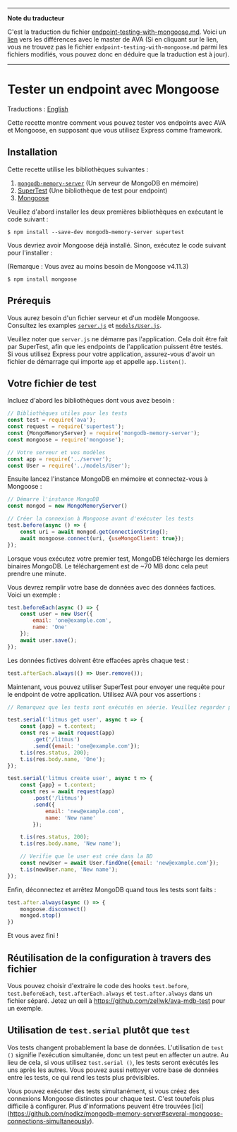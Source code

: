 ___
**Note du traducteur**

C'est la traduction du fichier [endpoint-testing-with-mongoose.md](https://github.com/avajs/ava/blob/main/docs/recipes/endpoint-testing-with-mongoose.md). Voici un [lien](https://github.com/avajs/ava/compare/79b2ea30c125f44e4d47bdafdeec351cddb5911a...master#diff-0d4979fa38dcd3f583de1cad2529b9c4) vers les différences avec le master de AVA (Si en cliquant sur le lien, vous ne trouvez pas le fichier `endpoint-testing-with-mongoose.md` parmi les fichiers modifiés, vous pouvez donc en déduire que la traduction est à jour).
___
# Tester un endpoint avec Mongoose

Traductions : [English](https://github.com/avajs/ava/raw/main/docs/recipes/endpoint-testing-with-mongoose.md)

Cette recette montre comment vous pouvez tester vos endpoints avec AVA et Mongoose, en supposant que vous utilisez Express comme framework.

## Installation

Cette recette utilise les bibliothèques suivantes :

1. [`mongodb-memory-server`](https://github.com/nodkz/mongodb-memory-server) (Un serveur de MongoDB en mémoire)
2. [SuperTest](https://github.com/visionmedia/supertest) (Une bibliothèque de test pour endpoint)
3. [Mongoose](http://mongoosejs.com)

Veuillez d'abord installer les deux premières bibliothèques en exécutant le code suivant :

```console
$ npm install --save-dev mongodb-memory-server supertest
```

Vous devriez avoir Mongoose déjà installé. Sinon, exécutez le code suivant pour l'installer :

(Remarque : Vous avez au moins besoin de Mongoose v4.11.3)

```console
$ npm install mongoose
```

## Prérequis

Vous aurez besoin d'un fichier serveur et d'un modèle Mongoose. Consultez les examples [`server.js`](https://github.com/zellwk/ava-mdb-test/blob/master/server.js) et [`models/User.js`](https://github.com/zellwk/ava-mdb-test/blob/master/models/User.js).

Veuillez noter que `server.js` ne démarre pas l'application. Cela doit être fait par SuperTest, afin que les endpoints de l'application puissent être testés.  Si vous utilisez Express pour votre application, assurez-vous d'avoir un fichier de démarrage qui importe `app` et appelle `app.listen()`.

## Votre fichier de test

Incluez d'abord les bibliothèques dont vous avez besoin :

```js
// Bibliothèques utiles pour les tests
const test = require('ava');
const request = require('supertest');
const {MongoMemoryServer} = require('mongodb-memory-server');
const mongoose = require('mongoose');

// Votre serveur et vos modèles
const app = require('../server');
const User = require('../models/User');
```

Ensuite lancez l'instance MongoDB en mémoire et connectez-vous à Mongoose :

```js
// Démarre l'instance MongoDB
const mongod = new MongoMemoryServer()

// Créer la connexion à Mongoose avant d'exécuter les tests
test.before(async () => {
	const uri = await mongod.getConnectionString();
	await mongoose.connect(uri, {useMongoClient: true});
});
```

Lorsque vous exécutez votre premier test, MongoDB télécharge les derniers binaires MongoDB. Le téléchargement est de ~70 MB donc cela peut prendre une minute.

Vous devrez remplir votre base de données avec des données factices. Voici un exemple :

```js
test.beforeEach(async () => {
	const user = new User({
		email: 'one@example.com',
		name: 'One'
	});
	await user.save();
});
```

Les données fictives doivent être effacées après chaque test :

```js
test.afterEach.always(() => User.remove());
```

Maintenant, vous pouvez utiliser SuperTest pour envoyer une requête pour le endpoint de votre application. Utilisez AVA pour vos assertions :

```js
// Remarquez que les tests sont exécutés en séerie. Veuillez regarder plus bas pourquoi c'est fait ainsi.

test.serial('litmus get user', async t => {
	const {app} = t.context;
	const res = await request(app)
		.get('/litmus')
		.send({email: 'one@example.com'});
	t.is(res.status, 200);
	t.is(res.body.name, 'One');
});

test.serial('litmus create user', async t => {
	const {app} = t.context;
	const res = await request(app)
		.post('/litmus')
		.send({
			email: 'new@example.com',
			name: 'New name'
		});

	t.is(res.status, 200);
	t.is(res.body.name, 'New name');

	// Verifie que le user est crée dans la BD
	const newUser = await User.findOne({email: 'new@example.com'});
	t.is(newUser.name, 'New name');
});
```

Enfin, déconnectez et arrêtez MongoDB quand tous les tests sont faits :

```js
test.after.always(async () => {
	mongoose.disconnect()
	mongod.stop()
})

```

Et vous avez fini !

## Réutilisation de la configuration à travers des fichier

Vous pouvez choisir d'extraire le code des hooks `test.before`, `test.beforeEach`, `test.afterEach.always` et `test.after.always` dans un fichier séparé. Jetez un œil à https://github.com/zellwk/ava-mdb-test pour un exemple.

## Utilisation de `test.serial` plutôt que `test`

Vos tests changent probablement la base de données. L'utilisation de `test ()` signifie l'exécution simultanée, donc un test peut en affecter un autre. Au lieu de cela, si vous utilisez `test.serial ()`, les tests seront exécutés les uns après les autres. Vous pouvez aussi nettoyer votre base de données entre les tests, ce qui rend les tests plus prévisibles.

Vous pouvez exécuter des tests simultanément, si vous créez des connexions Mongoose distinctes pour chaque test. C'est toutefois plus difficile à configurer. Plus d'informations peuvent être trouvées [ici]	(https://github.com/nodkz/mongodb-memory-server#several-mongoose-connections-simultaneously).
